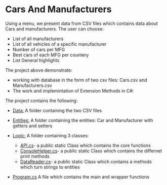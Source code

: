# Cars And Manufacturers

Using a menu, we present data from CSV files which contains data about Cars and manufacturers.
The user can choose:
* List of all manufacturers
* List of all vehicles of a specific manufacturer
* Number of cars per MFG
* Best cars of each MFG per countery
* List General highlights

The project above demonstrate:
* working with database in the form of two csv files: Cars.csv and Manufacturers.csv
* The work and implemintation of Extension Methods in C#:



The project contains the following:
* [Data:](https://github.com/itay-adi/CarsAndManufacturers/tree/main/CarsAndManufacturers/CarsAndManufacturers/Data) 
	A folder containing the two CSV files
	
* [Entities:](https://github.com/itay-adi/CarsAndManufacturers/tree/main/CarsAndManufacturers/CarsAndManufacturers/Entities)
	A folder containing the entities: Car and Manufacturer with getters and setters
	
* [Logic:](https://github.com/itay-adi/CarsAndManufacturers/tree/main/CarsAndManufacturers/CarsAndManufacturers/Logic)
	A folder containing 3 classes:
	* [API.cs](https://github.com/itay-adi/CarsAndManufacturers/blob/main/CarsAndManufacturers/CarsAndManufacturers/Logic/API.cs)- a public static Class which contains the core functions
	* [ConsoleHelper.cs](https://github.com/itay-adi/CarsAndManufacturers/blob/main/CarsAndManufacturers/CarsAndManufacturers/Logic/ConsoleHelper.cs)- a public static Class which contains the differnet print methods
	* [DataReader.cs](https://github.com/itay-adi/CarsAndManufacturers/blob/main/CarsAndManufacturers/CarsAndManufacturers/Logic/DataReader.cs)- a public static Class which contains a methods which turn strings to entities
		
* [Program.cs](https://github.com/itay-adi/CarsAndManufacturers/blob/main/CarsAndManufacturers/CarsAndManufacturers/Program.cs)
	A file which contains the main and wrapper functions
